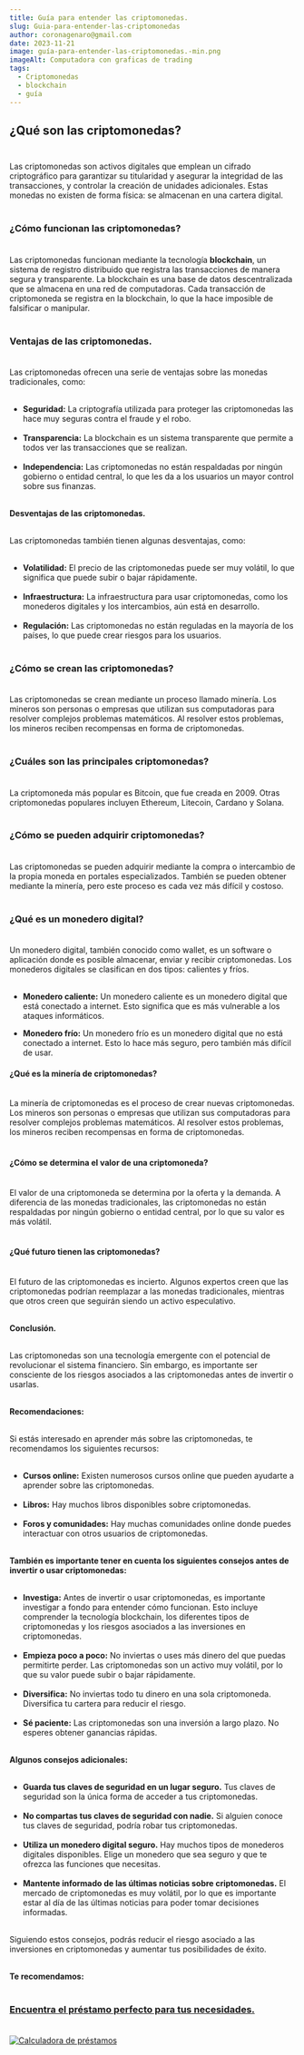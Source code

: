 ```yaml
---
title: Guía para entender las criptomonedas.
slug: Guia-para-entender-las-criptomonedas
author: coronagenaro@gmail.com
date: 2023-11-21
image: guía-para-entender-las-criptomonedas.-min.png
imageAlt: Computadora con graficas de trading
tags:
  - Criptomonedas
  - blockchain
  - guía
---
```

## **¿Qué son las criptomonedas?**<br/><br/>

Las criptomonedas son activos digitales que emplean un cifrado criptográfico para garantizar su titularidad y asegurar la integridad de las transacciones, y controlar la creación de unidades adicionales. Estas monedas no existen de forma física: se almacenan en una cartera digital.<br/><br/>

### **¿Cómo funcionan las criptomonedas?**<br/><br/>

Las criptomonedas funcionan mediante la tecnología **blockchain**, un sistema de registro distribuido que registra las transacciones de manera segura y transparente. La blockchain es una base de datos descentralizada que se almacena en una red de computadoras. Cada transacción de criptomoneda se registra en la blockchain, lo que la hace imposible de falsificar o manipular.<br/><br/>

### **Ventajas de las criptomonedas.**<br/><br/>

Las criptomonedas ofrecen una serie de ventajas sobre las monedas tradicionales, como:<br/><br/>

* **Seguridad:** La criptografía utilizada para proteger las criptomonedas las hace muy seguras contra el fraude y el robo.<br/><br/>
* **Transparencia:** La blockchain es un sistema transparente que permite a todos ver las transacciones que se realizan.<br/><br/>
* **Independencia:** Las criptomonedas no están respaldadas por ningún gobierno o entidad central, lo que les da a los usuarios un mayor control sobre sus finanzas.<br/><br/>

**Desventajas de las criptomonedas.**<br/><br/>

Las criptomonedas también tienen algunas desventajas, como:<br/><br/>

* **Volatilidad:** El precio de las criptomonedas puede ser muy volátil, lo que significa que puede subir o bajar rápidamente.<br/><br/>
* **Infraestructura:** La infraestructura para usar criptomonedas, como los monederos digitales y los intercambios, aún está en desarrollo.<br/><br/>
* **Regulación:** Las criptomonedas no están reguladas en la mayoría de los países, lo que puede crear riesgos para los usuarios.<br/><br/>

### **¿Cómo se crean las criptomonedas?**<br/><br/>

Las criptomonedas se crean mediante un proceso llamado minería. Los mineros son personas o empresas que utilizan sus computadoras para resolver complejos problemas matemáticos. Al resolver estos problemas, los mineros reciben recompensas en forma de criptomonedas.<br/><br/>

### **¿Cuáles son las principales criptomonedas?**<br/><br/>

La criptomoneda más popular es Bitcoin, que fue creada en 2009. Otras criptomonedas populares incluyen Ethereum, Litecoin, Cardano y Solana.<br/><br/>

### **¿Cómo se pueden adquirir criptomonedas?**<br/><br/>

Las criptomonedas se pueden adquirir mediante la compra o intercambio de la propia moneda en portales especializados. También se pueden obtener mediante la minería, pero este proceso es cada vez más difícil y costoso.<br/><br/>

### **¿Qué es un monedero digital?**<br/><br/>

Un monedero digital, también conocido como wallet, es un software o aplicación donde es posible almacenar, enviar y recibir criptomonedas. Los monederos digitales se clasifican en dos tipos: calientes y fríos.<br/><br/>

* **Monedero caliente:** Un monedero caliente es un monedero digital que está conectado a internet. Esto significa que es más vulnerable a los ataques informáticos.[](https://criptotario.com/monedero-caliente)
* **Monedero frío:** Un monedero frío es un monedero digital que no está conectado a internet. Esto lo hace más seguro, pero también más difícil de usar.

  [](https://www.criptonoticias.com/tecnologia/nuevo-monedero-frio-bitcoin-funciona-sin-conexion-internet/)

#### **¿Qué es la minería de criptomonedas?**<br/><br/>

La minería de criptomonedas es el proceso de crear nuevas criptomonedas. Los mineros son personas o empresas que utilizan sus computadoras para resolver complejos problemas matemáticos. Al resolver estos problemas, los mineros reciben recompensas en forma de criptomonedas.<br/><br/>

#### **¿Cómo se determina el valor de una criptomoneda?**<br/><br/>

El valor de una criptomoneda se determina por la oferta y la demanda. A diferencia de las monedas tradicionales, las criptomonedas no están respaldadas por ningún gobierno o entidad central, por lo que su valor es más volátil.<br/><br/>

#### **¿Qué futuro tienen las criptomonedas?**<br/><br/>

El futuro de las criptomonedas es incierto. Algunos expertos creen que las criptomonedas podrían reemplazar a las monedas tradicionales, mientras que otros creen que seguirán siendo un activo especulativo.<br/><br/>

**Conclusión.**<br/><br/>

Las criptomonedas son una tecnología emergente con el potencial de revolucionar el sistema financiero. Sin embargo, es importante ser consciente de los riesgos asociados a las criptomonedas antes de invertir o usarlas.<br/><br/>

**Recomendaciones:**<br/><br/>

Si estás interesado en aprender más sobre las criptomonedas, te recomendamos los siguientes recursos:<br/><br/>

* **Cursos online:** Existen numerosos cursos online que pueden ayudarte a aprender sobre las criptomonedas.<br/><br/>
* **Libros:** Hay muchos libros disponibles sobre criptomonedas.<br/><br/>
* **Foros y comunidades:** Hay muchas comunidades online donde puedes interactuar con otros usuarios de criptomonedas.<br/><br/>

**También es importante tener en cuenta los siguientes consejos antes de invertir o usar criptomonedas:**<br/><br/>

* **Investiga:** Antes de invertir o usar criptomonedas, es importante investigar a fondo para entender cómo funcionan. Esto incluye comprender la tecnología blockchain, los diferentes tipos de criptomonedas y los riesgos asociados a las inversiones en criptomonedas.<br/><br/>
* **Empieza poco a poco:** No inviertas o uses más dinero del que puedas permitirte perder. Las criptomonedas son un activo muy volátil, por lo que su valor puede subir o bajar rápidamente.<br/><br/>
* **Diversifica:** No inviertas todo tu dinero en una sola criptomoneda. Diversifica tu cartera para reducir el riesgo.<br/><br/>
* **Sé paciente:** Las criptomonedas son una inversión a largo plazo. No esperes obtener ganancias rápidas.<br/><br/>

**Algunos consejos adicionales:**<br/><br/>

* **Guarda tus claves de seguridad en un lugar seguro.** Tus claves de seguridad son la única forma de acceder a tus criptomonedas.<br/><br/>
* **No compartas tus claves de seguridad con nadie.** Si alguien conoce tus claves de seguridad, podría robar tus criptomonedas.<br/><br/>
* **Utiliza un monedero digital seguro.** Hay muchos tipos de monederos digitales disponibles. Elige un monedero que sea seguro y que te ofrezca las funciones que necesitas.<br/><br/>
* **Mantente informado de las últimas noticias sobre criptomonedas.** El mercado de criptomonedas es muy volátil, por lo que es importante estar al día de las últimas noticias para poder tomar decisiones informadas.<br/><br/>

Siguiendo estos consejos, podrás reducir el riesgo asociado a las inversiones en criptomonedas y aumentar tus posibilidades de éxito.<br/><br/>

**T﻿e recomendamos:**<br/><br/>

### **[Encuentra el préstamo perfecto para tus necesidades.](https://oasisdev.netlify.app/compara/prestamos-personales)**<br/><br/>

[![Calculadora de préstamos](calculadora-oasis.png "Calculadora de préstamos")](https://oasisdev.netlify.app/compara/prestamos-personales)



<!--EndFragment-->
